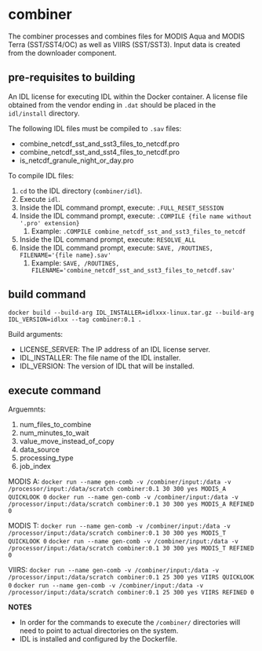 # combiner

The combiner processes and combines files for MODIS Aqua and MODIS Terra (SST/SST4/OC) as well as VIIRS (SST/SST3). Input data is created from the downloader component.

## pre-requisites to building

An IDL license for executing IDL within the Docker container. A license file obtained from the vendor ending in `.dat` should be placed in the `idl/install` directory.

The following IDL files must be compiled to `.sav` files:
- combine_netcdf_sst_and_sst3_files_to_netcdf.pro
- combine_netcdf_sst_and_sst4_files_to_netcdf.pro
- is_netcdf_granule_night_or_day.pro

To compile IDL files:
1. `cd` to the IDL directory (`combiner/idl`).
2. Execute `idl`.
3. Inside the IDL command prompt, execute: `.FULL_RESET_SESSION`
4. Inside the IDL command prompt, execute: `.COMPILE {file name without '.pro' extension}` 
    1. Example: `.COMPILE combine_netcdf_sst_and_sst3_files_to_netcdf`
5. Inside the IDL command prompt, execute: `RESOLVE_ALL`
6. Inside the IDL command prompt, execute: `SAVE, /ROUTINES, FILENAME='{file name}.sav'`
    1. Example: `SAVE, /ROUTINES, FILENAME='combine_netcdf_sst_and_sst3_files_to_netcdf.sav'`

## build command

`docker build --build-arg IDL_INSTALLER=idlxxx-linux.tar.gz --build-arg IDL_VERSION=idlxx --tag combiner:0.1 .`

Build arguments:
- LICENSE_SERVER: The IP address of an IDL license server.
- IDL_INSTALLER: The file name of the IDL installer.
- IDL_VERSION: The version of IDL that will be installed.

## execute command

Arguemnts:
1.	num_files_to_combine
2.	num_minutes_to_wait
3.	value_move_instead_of_copy
4.	data_source
5.	processing_type
6.	job_index

MODIS A: 
`docker run --name gen-comb -v /combiner/input:/data -v /processor/input:/data/scratch combiner:0.1 30 300 yes MODIS_A QUICKLOOK 0`
`docker run --name gen-comb -v /combiner/input:/data -v /processor/input:/data/scratch combiner:0.1 30 300 yes MODIS_A REFINED 0`

MODIS T: 
`docker run --name gen-comb -v /combiner/input:/data -v /processor/input:/data/scratch combiner:0.1 30 300 yes MODIS_T QUICKLOOK 0`
`docker run --name gen-comb -v /combiner/input:/data -v /processor/input:/data/scratch combiner:0.1 30 300 yes MODIS_T REFINED 0`

VIIRS: 
`docker run --name gen-comb -v /combiner/input:/data -v /processor/input:/data/scratch combiner:0.1 25 300 yes VIIRS QUICKLOOK 0`
`docker run --name gen-comb -v /combiner/input:/data -v /processor/input:/data/scratch combiner:0.1 25 300 yes VIIRS REFINED 0`

**NOTES**
- In order for the commands to execute the `/combiner/` directories will need to point to actual directories on the system.
- IDL is installed and configured by the Dockerfile.